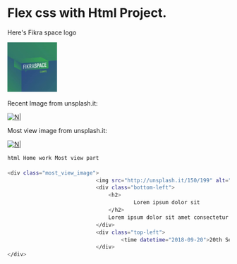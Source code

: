 # Flex css with Html Project.

Here's Fikra space logo
 
[![N|](https://github.com/Hussein-Net91/Flex/blob/master/assest/logo.png)](https://github.com/Hussein-Net91/Flex/blob/master/assest/logo.png)

Recent Image from unsplash.it:

[![N|](http://unsplash.it/100/120)](http://unsplash.it/100/120) 


Most view image from unsplash.it:

[![N|](http://unsplash.it/150/199)](http://unsplash.it/150/199)

```sh
html Home work Most view part

<div class="most_view_image">
                            <img src="http://unsplash.it/150/199" alt="Most View Image" style="width:100%;">
                            <div class="bottom-left">
                                <h2>
                                        Lorem ipsum dolor sit
                                </h2>
                                Lorem ipsum dolor sit amet consectetur adipisicing elit. Quas sunt veniam, fugit ipsa molestias vel ea. Deserunt, libero molestias inventore provident earum, iure aliquid perspiciatis, necessitatibus aperiam eos fugit aspernatur.    
                            </div>
                            <div class="top-left">
                                    <time datetime="2018-09-20">20th Sep. 2018</time>
                            </div>
</div>
```

